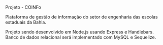 Projeto - COINFo

Plataforma de gestão de informação do setor de engenharia das escolas estaduais da Bahia.

Projeto sendo desenvolvido em Node.js usando Express e Handlebars. 
Banco de dados relacional será implementado com MySQL e Sequelize.

